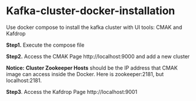 # Kafka-cluster-docker-installation
Use docker compose to install the kafka cluster with UI tools: CMAK and Kafdrop

**Step1.** Execute the compose file

**Step2.** Access the CMAK Page http://localhost:9000 and add a new cluster

**Notice:**
**Cluster Zookeeper Hosts** should be the IP address that CMAK image can access inside the Docker.
Here is zookeeper:2181, but localhost:2181.

**Step3**. Access the Kafdrop Page http://localhost:9001
